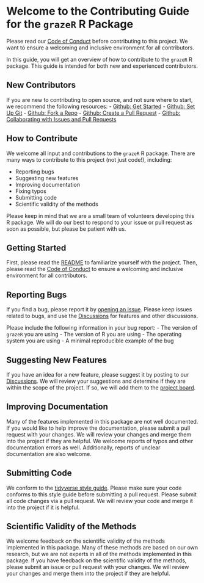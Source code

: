 # Welcome to the Contributing Guide for the `grazeR` R Package

Please read our [Code of Conduct](CODE_OF_CONDUCT.md) before contributing to this project. We want to ensure a welcoming and inclusive environment for all contributors.

In this guide, you will get an overview of how to contribute to the `grazeR` R package. This guide is intended for both new and experienced contributors.

## New Contributors

If you are new to contributing to open source, and not sure where to start, we recommend the following resources:
    - [Github: Get Started](https://docs.github.com/en/get-started)
    - [Github: Set Up Git](https://docs.github.com/en/get-started/quickstart/set-up-git)
    - [Github: Fork a Repo](https://docs.github.com/en/get-started/quickstart/fork-a-repo)
    - [Github: Create a Pull Request](https://docs.github.com/en/github/collaborating-with-issues-and-pull-requests/creating-a-pull-request)
    - [Github: Collaborating with Issues and Pull Requests](https://docs.github.com/en/github/collaborating-with-issues-and-pull-requests)

## How to Contribute

We welcome all input and contributions to the `grazeR` R package. There are many ways to contribute to this project (not just code!), including:

- Reporting bugs
- Suggesting new features
- Improving documentation
- Fixing typos
- Submitting code
- Scientific validity of the methods

Please keep in mind that we are a small team of volunteers developing this R package. We will do our best to respond to your issue or pull request as soon as possible, but please be patient with us.

## Getting Started

First, please read the [README](README.md) to familiarize yourself with the project. Then, please read the [Code of Conduct](CODE_OF_CONDUCT.md) to ensure a welcoming and inclusive environment for all contributors.

## Reporting Bugs

If you find a bug, please report it by [opening an issue](https://github.com/amantaya/grazeR/issues). Please keep issues related to bugs, and use the [Discussions](https://github.com/amantaya/grazeR/discussions) for features and other discussions.

Please include the following information in your bug report:
    - The version of `grazeR` you are using
    - The version of R you are using
    - The operating system you are using
    - A minimal reproducible example of the bug

## Suggesting New Features

If you have an idea for a new feature, please suggest it by posting to our [Discussions](https://github.com/amantaya/grazeR/discussions). We will review your suggestions and determine if they are within the scope of the project. If so, we will add them to the [project board](@grazeR).

## Improving Documentation

Many of the features implemented in this package are not well documented. If you would like to help improve the documentation, please submit a pull request with your changes. We will review your changes and merge them into the project if they are helpful. We welcome reports of typos and other documentation errors as well. Additionally, reports of unclear documentation are also welcome.

## Submitting Code

We conform to the [tidyverse style guide](https://style.tidyverse.org/). Please make sure your code conforms to this style guide before submitting a pull request. Please submit all code changes via a pull request. We will review your code and merge it into the project if it is helpful.

## Scientific Validity of the Methods

We welcome feedback on the scientific validity of the methods implemented in this package. Many of these methods are based on our own research, but we are not experts in all of the methods implemented in this package. If you have feedback on the scientific validity of the methods, please submit an issue or pull request with your changes. We will review your changes and merge them into the project if they are helpful.
